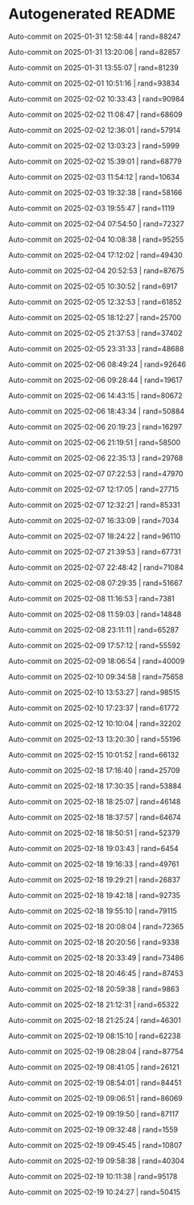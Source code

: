 # Autogenerated README

Auto-commit on 2025-01-31 12:58:44 | rand=88247

Auto-commit on 2025-01-31 13:20:06 | rand=82857

Auto-commit on 2025-01-31 13:55:07 | rand=81239

Auto-commit on 2025-02-01 10:51:16 | rand=93834

Auto-commit on 2025-02-02 10:33:43 | rand=90984

Auto-commit on 2025-02-02 11:08:47 | rand=68609

Auto-commit on 2025-02-02 12:36:01 | rand=57914

Auto-commit on 2025-02-02 13:03:23 | rand=5999

Auto-commit on 2025-02-02 15:39:01 | rand=68779

Auto-commit on 2025-02-03 11:54:12 | rand=10634

Auto-commit on 2025-02-03 19:32:38 | rand=58166

Auto-commit on 2025-02-03 19:55:47 | rand=1119

Auto-commit on 2025-02-04 07:54:50 | rand=72327

Auto-commit on 2025-02-04 10:08:38 | rand=95255

Auto-commit on 2025-02-04 17:12:02 | rand=49430

Auto-commit on 2025-02-04 20:52:53 | rand=87675

Auto-commit on 2025-02-05 10:30:52 | rand=6917

Auto-commit on 2025-02-05 12:32:53 | rand=61852

Auto-commit on 2025-02-05 18:12:27 | rand=25700

Auto-commit on 2025-02-05 21:37:53 | rand=37402

Auto-commit on 2025-02-05 23:31:33 | rand=48688

Auto-commit on 2025-02-06 08:49:24 | rand=92646

Auto-commit on 2025-02-06 09:28:44 | rand=19617

Auto-commit on 2025-02-06 14:43:15 | rand=80672

Auto-commit on 2025-02-06 18:43:34 | rand=50884

Auto-commit on 2025-02-06 20:19:23 | rand=16297

Auto-commit on 2025-02-06 21:19:51 | rand=58500

Auto-commit on 2025-02-06 22:35:13 | rand=29768

Auto-commit on 2025-02-07 07:22:53 | rand=47970

Auto-commit on 2025-02-07 12:17:05 | rand=27715

Auto-commit on 2025-02-07 12:32:21 | rand=85331

Auto-commit on 2025-02-07 16:33:09 | rand=7034

Auto-commit on 2025-02-07 18:24:22 | rand=96110

Auto-commit on 2025-02-07 21:39:53 | rand=67731

Auto-commit on 2025-02-07 22:48:42 | rand=71084

Auto-commit on 2025-02-08 07:29:35 | rand=51667

Auto-commit on 2025-02-08 11:16:53 | rand=7381

Auto-commit on 2025-02-08 11:59:03 | rand=14848

Auto-commit on 2025-02-08 23:11:11 | rand=65287

Auto-commit on 2025-02-09 17:57:12 | rand=55592

Auto-commit on 2025-02-09 18:06:54 | rand=40009

Auto-commit on 2025-02-10 09:34:58 | rand=75658

Auto-commit on 2025-02-10 13:53:27 | rand=98515

Auto-commit on 2025-02-10 17:23:37 | rand=61772

Auto-commit on 2025-02-12 10:10:04 | rand=32202

Auto-commit on 2025-02-13 13:20:30 | rand=55196

Auto-commit on 2025-02-15 10:01:52 | rand=66132

Auto-commit on 2025-02-18 17:16:40 | rand=25709

Auto-commit on 2025-02-18 17:30:35 | rand=53884

Auto-commit on 2025-02-18 18:25:07 | rand=46148

Auto-commit on 2025-02-18 18:37:57 | rand=64674

Auto-commit on 2025-02-18 18:50:51 | rand=52379

Auto-commit on 2025-02-18 19:03:43 | rand=6454

Auto-commit on 2025-02-18 19:16:33 | rand=49761

Auto-commit on 2025-02-18 19:29:21 | rand=26837

Auto-commit on 2025-02-18 19:42:18 | rand=92735

Auto-commit on 2025-02-18 19:55:10 | rand=79115

Auto-commit on 2025-02-18 20:08:04 | rand=72365

Auto-commit on 2025-02-18 20:20:56 | rand=9338

Auto-commit on 2025-02-18 20:33:49 | rand=73486

Auto-commit on 2025-02-18 20:46:45 | rand=87453

Auto-commit on 2025-02-18 20:59:38 | rand=9863

Auto-commit on 2025-02-18 21:12:31 | rand=65322

Auto-commit on 2025-02-18 21:25:24 | rand=46301

Auto-commit on 2025-02-19 08:15:10 | rand=62238

Auto-commit on 2025-02-19 08:28:04 | rand=87754

Auto-commit on 2025-02-19 08:41:05 | rand=26121

Auto-commit on 2025-02-19 08:54:01 | rand=84451

Auto-commit on 2025-02-19 09:06:51 | rand=86069

Auto-commit on 2025-02-19 09:19:50 | rand=87117

Auto-commit on 2025-02-19 09:32:48 | rand=1559

Auto-commit on 2025-02-19 09:45:45 | rand=10807

Auto-commit on 2025-02-19 09:58:38 | rand=40304

Auto-commit on 2025-02-19 10:11:38 | rand=95178

Auto-commit on 2025-02-19 10:24:27 | rand=50415
